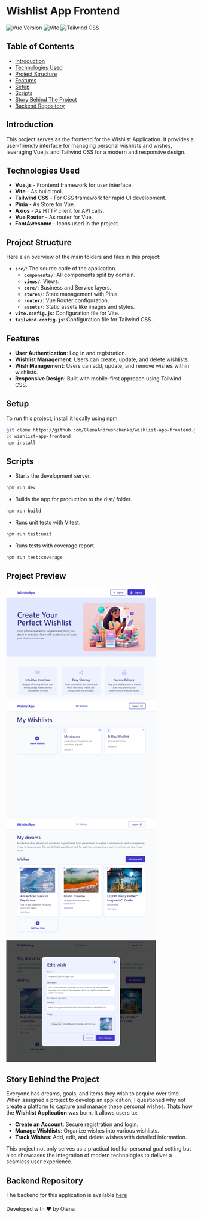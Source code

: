# Wishlist App Frontend

![Vue Version](https://img.shields.io/badge/Vue-3.4.29-brightgreen.svg)
![Vite](https://img.shields.io/badge/build-Vite-brightgreen.svg)
![Tailwind CSS](https://img.shields.io/badge/style-Tailwind_CSS-blue.svg)

## Table of Contents

- [Introduction](#introduction)
- [Technologies Used](#technologies-used)
- [Project Structure](#project-structure)
- [Features](#features)
- [Setup](#setup)
- [Scripts](#scripts)
- [Story Behind The Project](#story-behind-the-project)
- [Backend Repository](#backend-repository)

## Introduction

This project serves as the frontend for the Wishlist Application. It provides a user-friendly interface for managing personal wishlists and wishes, leveraging Vue.js and Tailwind CSS for a modern and responsive design.

## Technologies Used

- **Vue.js** - Frontend framework for user interface.
- **Vite** - As build tool.
- **Tailwind CSS** - For CSS framework for rapid UI development.
- **Pinia** - As Store for Vue.
- **Axios** - As HTTP client for API calls.
- **Vue Router** - As router for Vue.
- **FontAwesome** - Icons used in the project.

## Project Structure

Here's an overview of the main folders and files in this project:

- **`src/`**: The source code of the application.
  - **`components/`**: All components split by domain.
  - **`views/`**: Views.
  - **`core/`**: Business and Service layers.
  - **`stores/`**: State management with Pinia.
  - **`router/`**: Vue Router configuration.
  - **`assets/`**: Static assets like images and styles.
- **`vite.config.js`**: Configuration file for Vite.
- **`tailwind.config.js`**: Configuration file for Tailwind CSS.

## Features

- **User Authentication**: Log in and registration.
- **Wishlist Management**: Users can create, update, and delete wishlists.
- **Wish Management**: Users can add, update, and remove wishes within wishlists.
- **Responsive Design**: Built with mobile-first approach using Tailwind CSS.

## Setup

To run this project, install it locally using npm:

```bash
git clone https://github.com/OlenaAndrushchenko/wishlist-app-frontend.git
cd wishlist-app-frontend
npm install
```

## Scripts
- Starts the development server.
```bash
npm run dev
```

- Builds the app for production to the dist/ folder.
```bash
npm run build
```

- Runs unit tests with Vitest.
```bash
npm run test:unit
```

- Runs tests with coverage report.
```bash
npm run test:coverage
```

## Project Preview

<img src="project-screenshots/wishapp-home.png" alt="homepage" width="400"> <img src="project-screenshots/wishapp-wishlists.png" alt="wishlists" width="400">
<img src="project-screenshots/wishapp-wishes.png" alt="my wishlist page" width="400"> <img src="project-screenshots/wishapp-edit-wish.png" alt="edit wish modal" width="400">

## Story Behind the Project

Everyone has dreams, goals, and items they wish to acquire over time. When assigned a project to develop an application, I questioned why not create a platform to capture and manage these personal wishes. Thats how the **Wishlist Application** was born. It allows users to:

- **Create an Account**: Secure registration and login.
- **Manage Wishlists**: Organize wishes into various wishlists.
- **Track Wishes**: Add, edit, and delete wishes with detailed information.

This project not only serves as a practical tool for personal goal setting but also showcases the integration of modern technologies to deliver a seamless user experience.

## Backend Repository
The backend for this application is available [here](https://github.com/OlenaAndrushchenko/wishlist-app-backend)

####
Developed with ❤️ by Olena